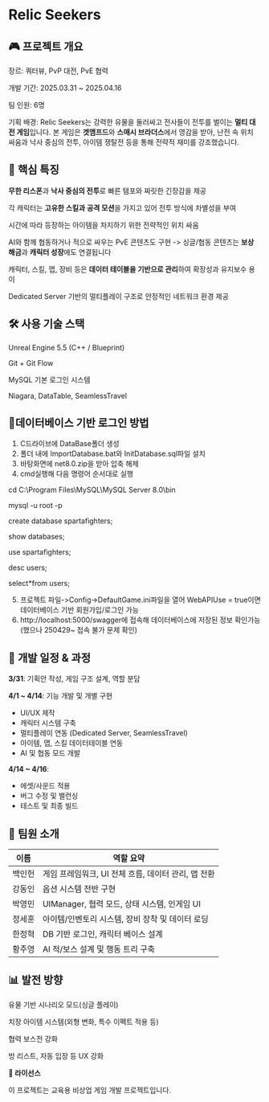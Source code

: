 # Relic Seekers


## 🎮 프로젝트 개요

장르: 쿼터뷰, PvP 대전, PvE 협력

개발 기간: 2025.03.31 ~ 2025.04.16

팀 인원: 6명

기획 배경: Relic Seekers는 강력한 유물을 둘러싸고 전사들이 전투를 벌이는 **멀티 대전 게임**입니다.
본 게임은 **겟앰프드**와 **스매시 브라더스**에서 영감을 받아, 난전 속 위치 싸움과 낙사 중심의 전투, 
아이템 쟁탈전 등을 통해 전략적 재미를 강조했습니다.


## 🚩 핵심 특징

**무한 리스폰**과 **낙사 중심의 전투**로 빠른 템포와 짜릿한 긴장감을 제공

각 캐릭터는 **고유한 스킬과 공격 모션**을 가지고 있어 전투 방식에 차별성을 부여

시간에 따라 등장하는 아이템을 차지하기 위한 전략적인 위치 싸움

AI와 함께 협동하거나 적으로 싸우는 PvE 콘텐츠도 구현
-> 싱글/협동 콘텐츠는 **보상 해금**과 **캐릭터 성장**에도 연결됩니다

캐릭터, 스킬, 맵, 장비 등은 **데이터 테이블을 기반으로 관리**하여 확장성과 유지보수 용이

Dedicated Server 기반의 멀티플레이 구조로 안정적인 네트워크 환경 제공


## 🛠️ 사용 기술 스택

Unreal Engine 5.5 (C++ / Blueprint)

Git + Git Flow

MySQL 기본 로그인 시스템

Niagara, DataTable, SeamlessTravel

## 🛜데이터베이스 기반 로그인 방법
1. C드라이브에 DataBase폴더 생성 
2. 폴더 내에 ImportDatabase.bat와 InitDatabase.sql파일 설치
3. 바탕화면에 net8.0.zip을 받아 압축 해제
4. cmd실행해 다음 명령어 순서대로 실행
   
cd C:\Program Files\MySQL\MySQL Server 8.0\bin

mysql -u root -p

create database spartafighters;

show databases;

use spartafighters;

desc users;

select*from users;

5. 프로젝트 파일->Config->DefaultGame.ini파일을 열어 WebAPIUse = true이면
데이터베이스 기반 회원가입/로그인 가능
6. http://localhost:5000/swagger에 접속해 데이터베이스에 저장된 정보 확인가능(했으나 250429~ 접속 불가 문제 확인)

## 📅 개발 일정 & 과정

**3/31**:  기획안 작성, 게임 구조 설계, 역할 분담

**4/1 ~ 4/14**: 기능 개발 및 개별 구현
- UI/UX 제작
- 캐릭터 시스템 구축
- 멀티플레이 연동 (Dedicated Server, SeamlessTravel)
- 아이템, 맵, 스킬 데이터테이블 연동
- AI 및 협동 모드 개발

**4/14 ~ 4/16**:
- 에셋/사운드 적용
- 버그 수정 및 밸런싱
- 테스트 및 최종 빌드


## 👥 팀원 소개
| 이름     | 역할 요약 |
|----------|-----------|
| 백인헌   | 게임 프레임워크, UI 전체 흐름, 데이터 관리, 맵 전환 |
| 강동인   | 옵션 시스템 전반 구현 |
| 박영민   | UIManager, 협력 모드, 상태 시스템, 인게임 UI |
| 정세훈   | 아이템/인벤토리 시스템, 장비 장착 및 데이터 로딩 |
| 한정혁   | DB 기반 로그인, 캐릭터 베이스 설계 |
| 황주영   | AI 적/보스 설계 및 행동 트리 구축 |


## 📊 발전 방향

유물 기반 시나리오 모드(싱글 플레이)

치장 아이템 시스템(외형 변화, 특수 이펙트 적용 등)

협력 보스전 강화

방 리스트, 자동 입장 등 UX 강화

**📄 라이선스**

이 프로젝트는 교육용 비상업 게임 개발 프로젝트입니다.

